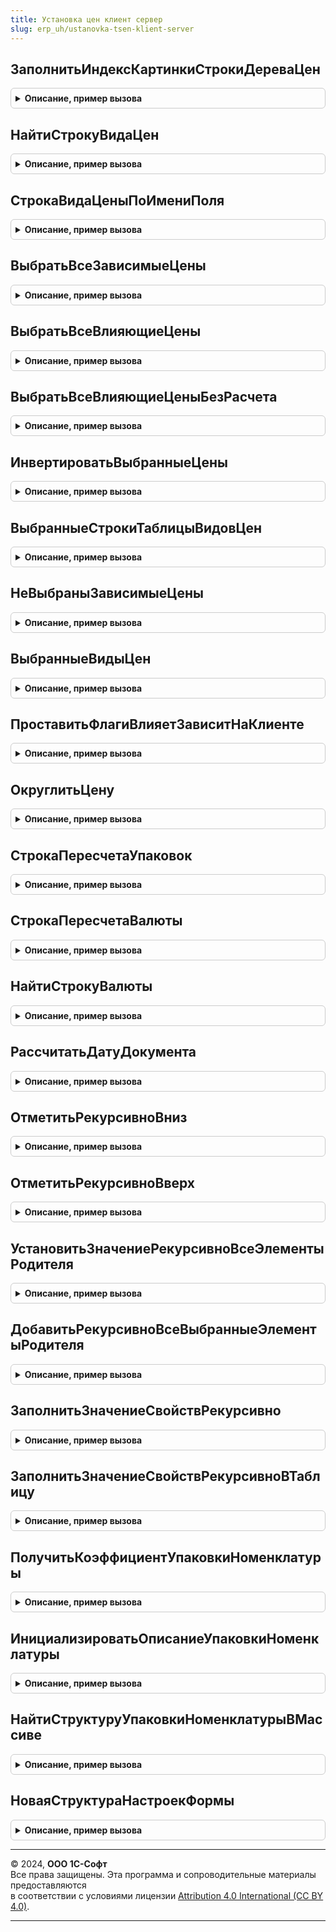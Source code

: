 ```yaml
---
title: Установка цен клиент сервер
slug: erp_uh/ustanovka-tsen-klient-server
---
```



## ЗаполнитьИндексКартинкиСтрокиДереваЦен
<details style="margin: 1em 0; padding: 0.5em; border: 1px solid #ccc; border-radius: 6px;">

<summary style="font-weight: bold; cursor: pointer;">Описание, пример вызова</summary>

```bsl

// Заполняет индекс картинки у строки дерева цен
//
// Параметры:
//  СтрокаДереваЦен - ДанныеФормыКоллекцияЭлементовДерева,СтрокаДереваЗначений - элемент дерева значений.
//
Процедура ЗаполнитьИндексКартинкиСтрокиДереваЦен(СтрокаДереваЦен) Экспорт
```

Пример вызова
```bsl
УстановкаЦенКлиентСервер.ЗаполнитьИндексКартинкиСтрокиДереваЦен(СтрокаДереваЦен) 
```
</details>

## НайтиСтрокуВидаЦен
<details style="margin: 1em 0; padding: 0.5em; border: 1px solid #ccc; border-radius: 6px;">

<summary style="font-weight: bold; cursor: pointer;">Описание, пример вызова</summary>

```bsl

// Осуществляет поиск строки с определенным видом цен в таблице
//
// Параметры:
//  ВыбранныеЦены - ДанныеФормыКоллекция - Таблица, в которой осуществляется поиск
//  ВидЦены - СправочникСсылка.ВидыЦен - Ссылка на вид цен, который необходимо найти.
//
// Возвращаемое значение:
//  ДанныеФормыЭлементКоллекции - найденный вид цен, содержит:
//  * Ссылка - СправочникСсылка.ВидыЦен
//
Функция НайтиСтрокуВидаЦен(ВыбранныеЦены, ВидЦены) Экспорт
```

Пример вызова
```bsl
Результат = УстановкаЦенКлиентСервер.НайтиСтрокуВидаЦен(ВыбранныеЦены, ВидЦены) 
```
</details>

## СтрокаВидаЦеныПоИмениПоля
<details style="margin: 1em 0; padding: 0.5em; border: 1px solid #ccc; border-radius: 6px;">

<summary style="font-weight: bold; cursor: pointer;">Описание, пример вызова</summary>

```bsl

// Осуществляет поиск строки с определенным видом цен в таблице по имени измененного поля.
//
// Параметры:
//  ВыбранныеЦены - ДанныеФормыКоллекция - Таблица, в которой осуществляется поиск
//  ИзмененноеПоле - Строка - Имя поля.
//
// Возвращаемое значение:
//  ДанныеФормыЭлементКоллекции - найденный вид цен.
//
Функция СтрокаВидаЦеныПоИмениПоля(ВыбранныеЦены, Знач ИзмененноеПоле) Экспорт
```

Пример вызова
```bsl
Результат = УстановкаЦенКлиентСервер.СтрокаВидаЦеныПоИмениПоля(ВыбранныеЦены, ИзмененноеПоле) 
```
</details>

## ВыбратьВсеЗависимыеЦены
<details style="margin: 1em 0; padding: 0.5em; border: 1px solid #ccc; border-radius: 6px;">

<summary style="font-weight: bold; cursor: pointer;">Описание, пример вызова</summary>

```bsl

// Помечает все зависимые цены в таблице
//
// Параметры:
//  Форма - ФормаКлиентскогоПриложения
//
Процедура ВыбратьВсеЗависимыеЦены(Форма) Экспорт
```

Пример вызова
```bsl
УстановкаЦенКлиентСервер.ВыбратьВсеЗависимыеЦены(Форма) 
```
</details>

## ВыбратьВсеВлияющиеЦены
<details style="margin: 1em 0; padding: 0.5em; border: 1px solid #ccc; border-radius: 6px;">

<summary style="font-weight: bold; cursor: pointer;">Описание, пример вызова</summary>

```bsl

// Помечает все влияющие цены в таблице
//
// Параметры:
//  Форма - ФормаКлиентскогоПриложения
//
Процедура ВыбратьВсеВлияющиеЦены(Форма) Экспорт
```

Пример вызова
```bsl
УстановкаЦенКлиентСервер.ВыбратьВсеВлияющиеЦены(Форма) 
```
</details>

## ВыбратьВсеВлияющиеЦеныБезРасчета
<details style="margin: 1em 0; padding: 0.5em; border: 1px solid #ccc; border-radius: 6px;">

<summary style="font-weight: bold; cursor: pointer;">Описание, пример вызова</summary>

```bsl

// Помечает все влияющие цены в таблице без признака необходимости расчета
//
// Параметры:
//  Форма - ФормаКлиентскогоПриложения
//
Процедура ВыбратьВсеВлияющиеЦеныБезРасчета(Форма) Экспорт
```

Пример вызова
```bsl
УстановкаЦенКлиентСервер.ВыбратьВсеВлияющиеЦеныБезРасчета(Форма) 
```
</details>

## ИнвертироватьВыбранныеЦены
<details style="margin: 1em 0; padding: 0.5em; border: 1px solid #ccc; border-radius: 6px;">

<summary style="font-weight: bold; cursor: pointer;">Описание, пример вызова</summary>

```bsl

// Инвертирует пометку выбранных цен в таблице
//
// Параметры:
//  Форма - ФормаКлиентскогоПриложения
//
Процедура ИнвертироватьВыбранныеЦены(Форма) Экспорт
```

Пример вызова
```bsl
УстановкаЦенКлиентСервер.ИнвертироватьВыбранныеЦены(Форма) 
```
</details>

## ВыбранныеСтрокиТаблицыВидовЦен
<details style="margin: 1em 0; padding: 0.5em; border: 1px solid #ccc; border-radius: 6px;">

<summary style="font-weight: bold; cursor: pointer;">Описание, пример вызова</summary>

```bsl

// Возвращает выбранные строки видов цен
//
// Параметры:
//  Форма - см. УстановкаЦенСервер.ПостроитьДеревоЦен.Форма
//  ВыбиратьВлияющие - Булево - определяет включать ли в массив влияющие цены.
//
// Возвращаемое значение:
//  Массив из ДанныеФормыЭлементКоллекции - Выбранные строки видов цен
//
Функция ВыбранныеСтрокиТаблицыВидовЦен(Форма, ВыбиратьВлияющие = Ложь) Экспорт
```

Пример вызова
```bsl
Результат = УстановкаЦенКлиентСервер.ВыбранныеСтрокиТаблицыВидовЦен(Форма, ВыбиратьВлияющие);
```
</details>

## НеВыбраныЗависимыеЦены
<details style="margin: 1em 0; padding: 0.5em; border: 1px solid #ccc; border-radius: 6px;">

<summary style="font-weight: bold; cursor: pointer;">Описание, пример вызова</summary>

```bsl

// Проверяет выбранность всех зависимых видов цен
//
// Параметры:
//  Форма - см. УстановкаЦенСервер.ПостроитьДеревоЦен.Форма
//
// Возвращаемое значение:
//  Булево - Истина, если в форме обнаружены невыбранные зависимые цены.
//
Функция НеВыбраныЗависимыеЦены(Форма) Экспорт
```

Пример вызова
```bsl
Результат = УстановкаЦенКлиентСервер.НеВыбраныЗависимыеЦены(Форма) 
```
</details>

## ВыбранныеВидыЦен
<details style="margin: 1em 0; padding: 0.5em; border: 1px solid #ccc; border-radius: 6px;">

<summary style="font-weight: bold; cursor: pointer;">Описание, пример вызова</summary>

```bsl

// Возвращает массив ссылок на выбранные пользователем виды цен
//
// Параметры:
//  Форма - см. УстановкаЦенСервер.ПостроитьДеревоЦен.Форма
//  ДляРедактирования - Булево - Признак редактирования
//
// Возвращаемое значение:
//  Массив из СправочникСсылка.ВидыЦен, СправочникСсылка.ВидыЦенПоставщиков - Массив ссылок на выбранные пользователем виды цен.
//
Функция ВыбранныеВидыЦен(Форма, ДляРедактирования = Ложь) Экспорт
```

Пример вызова
```bsl
Результат = УстановкаЦенКлиентСервер.ВыбранныеВидыЦен(Форма, ДляРедактирования);
```
</details>

## ПроставитьФлагиВлияетЗависитНаКлиенте
<details style="margin: 1em 0; padding: 0.5em; border: 1px solid #ccc; border-radius: 6px;">

<summary style="font-weight: bold; cursor: pointer;">Описание, пример вызова</summary>

```bsl

// Заполняет флаги Влияет и Зависит в таблице выбранных цен
//
// Параметры:
//  Форма - см. УстановкаЦенСервер.ПостроитьДеревоЦен.Форма
//
Процедура ПроставитьФлагиВлияетЗависитНаКлиенте(Форма) Экспорт
```

Пример вызова
```bsl
УстановкаЦенКлиентСервер.ПроставитьФлагиВлияетЗависитНаКлиенте(Форма) 
```
</details>

## ОкруглитьЦену
<details style="margin: 1em 0; padding: 0.5em; border: 1px solid #ccc; border-radius: 6px;">

<summary style="font-weight: bold; cursor: pointer;">Описание, пример вызова</summary>

```bsl

// Осуществляет округление цены в соответствии с правилами округления для вида цен
//
// Параметры:
//  ЗначениеЦены - Число - значение цены, которое необходимо округлить
//  СтрокаСправочникаВидовЦен - СтрокаТаблицыЗначений - вид цены, в соответствии с которым необходимо округлить цену.
//
// Возвращаемое значение:
//  Число - Округленное значение цены.
//
Функция ОкруглитьЦену(ЗначениеЦены, СтрокаСправочникаВидовЦен) Экспорт
```

Пример вызова
```bsl
Результат = УстановкаЦенКлиентСервер.ОкруглитьЦену(ЗначениеЦены, СтрокаСправочникаВидовЦен) 
```
</details>

## СтрокаПересчетаУпаковок
<details style="margin: 1em 0; padding: 0.5em; border: 1px solid #ccc; border-radius: 6px;">

<summary style="font-weight: bold; cursor: pointer;">Описание, пример вызова</summary>

```bsl

// Возвращает строку кода на языке 1С: Предприятия для пересчета цен из упаковки в упаковку.
//
// Параметры:
//  СтрокаТаблицыЦен       							- ДанныеФормыЭлементКоллекции - строка таблицы
//  ВидЦеныИсточник   						    	- ДанныеФормыЭлементКоллекции - вид цен, из которого необходимо пересчитать
//  ВидЦеныНазначение  						    	- ДанныеФормыЭлементКоллекции - вид цен, в который необходимо пересчитать
//  СоответствиеКоэффициентовУпаковокНоменклатуры  	- Соответствие - ключ - <УИД номенклатуры> + <УИД упаковки>, значение - коэффициент пары номенклатуры и упаковки.
//
// Возвращаемое значение:
//  Строка - выражение для пересчета цены из упаковки в упаковку.
//
Функция СтрокаПересчетаУпаковок(СтрокаТаблицыЦен, Экспорт
```

Пример вызова
```bsl
Результат = УстановкаЦенКлиентСервер.СтрокаПересчетаУпаковок(СтрокаТаблицыЦен, );
```
</details>

## СтрокаПересчетаВалюты
<details style="margin: 1em 0; padding: 0.5em; border: 1px solid #ccc; border-radius: 6px;">

<summary style="font-weight: bold; cursor: pointer;">Описание, пример вызова</summary>

```bsl

// Возвращает строку для пересчета цен из валюты в валюту
//
// Параметры:
//  ВалютаИсточник - СправочникСсылка.Валюты - валюта, из которой необходимо пересчитать
//  ВалютаНазначение - СправочникСсылка.Валюты - валюта, в которую необходимо пересчитать.
//  СоответствиеВалют - Соответствие - Соответствие курсов валют.
//
// Возвращаемое значение:
//  Строка - выражение для пересчета цены из валюты в валюту.
//
Функция СтрокаПересчетаВалюты(ВалютаИсточник, ВалютаНазначение, СоответствиеВалют) Экспорт
```

Пример вызова
```bsl
Результат = УстановкаЦенКлиентСервер.СтрокаПересчетаВалюты(ВалютаИсточник, ВалютаНазначение, СоответствиеВалют) 
```
</details>

## НайтиСтрокуВалюты
<details style="margin: 1em 0; padding: 0.5em; border: 1px solid #ccc; border-radius: 6px;">

<summary style="font-weight: bold; cursor: pointer;">Описание, пример вызова</summary>

```bsl

// Осуществляет поиск курса валюты в таблице курсов валют
//
// Параметры:
//  СоответствиеВалют - Соответствие - курсы валют
//  Валюта - СправочникСсылка.Валюты - ссылка на валюту, курсы которой необходимо получить.
//
// Возвращаемое значение:
//  СтрокаТаблицыЗначений - если курс найден, Неопределено в противном случае.
//
Функция НайтиСтрокуВалюты(СоответствиеВалют, Валюта) Экспорт
```

Пример вызова
```bsl
Результат = УстановкаЦенКлиентСервер.НайтиСтрокуВалюты(СоответствиеВалют, Валюта) 
```
</details>

## РассчитатьДатуДокумента
<details style="margin: 1em 0; padding: 0.5em; border: 1px solid #ccc; border-radius: 6px;">

<summary style="font-weight: bold; cursor: pointer;">Описание, пример вызова</summary>

```bsl

// Рассчитывает дату документа по дате и номеру в пределах дня
//
// Параметры:
//  ДатаДокумента - Дата
//  НомерВПределахДня - Число
//
// Возвращаемое значение:
//  Дата - Рассчитанная дата документа.
//
Функция РассчитатьДатуДокумента(ДатаДокумента, НомерВПределахДня) Экспорт
```

Пример вызова
```bsl
Результат = УстановкаЦенКлиентСервер.РассчитатьДатуДокумента(ДатаДокумента, НомерВПределахДня) 
```
</details>

## ОтметитьРекурсивноВниз
<details style="margin: 1em 0; padding: 0.5em; border: 1px solid #ccc; border-radius: 6px;">

<summary style="font-weight: bold; cursor: pointer;">Описание, пример вызова</summary>

```bsl

// Отметить рекурсивно вниз
//
// Параметры:
//  Родитель - СтрокаДереваЗначений - Строка родитель.
//
Процедура ОтметитьРекурсивноВниз(Родитель) Экспорт
```

Пример вызова
```bsl
УстановкаЦенКлиентСервер.ОтметитьРекурсивноВниз(Родитель) 
```
</details>

## ОтметитьРекурсивноВверх
<details style="margin: 1em 0; padding: 0.5em; border: 1px solid #ccc; border-radius: 6px;">

<summary style="font-weight: bold; cursor: pointer;">Описание, пример вызова</summary>

```bsl

// Отметить рекурсивно вверх
//
// Параметры:
//  СтрокаДерева - СтрокаДереваЗначений - Строка дерева.
//
Процедура ОтметитьРекурсивноВверх(СтрокаДерева) Экспорт
```

Пример вызова
```bsl
УстановкаЦенКлиентСервер.ОтметитьРекурсивноВверх(СтрокаДерева) 
```
</details>

## УстановитьЗначениеРекурсивноВсеЭлементыРодителя
<details style="margin: 1em 0; padding: 0.5em; border: 1px solid #ccc; border-radius: 6px;">

<summary style="font-weight: bold; cursor: pointer;">Описание, пример вызова</summary>

```bsl

// Отметить рекурсивно все элементы родителя
//
// Параметры:
//  Родитель - СтрокаДереваЗначений - Строка дерева.
//  Вкл - Булево - Устанавливаемое значение.
//
Процедура УстановитьЗначениеРекурсивноВсеЭлементыРодителя(Родитель, Вкл) Экспорт
```

Пример вызова
```bsl
УстановкаЦенКлиентСервер.УстановитьЗначениеРекурсивноВсеЭлементыРодителя(Родитель, Вкл) 
```
</details>

## ДобавитьРекурсивноВсеВыбранныеЭлементыРодителя
<details style="margin: 1em 0; padding: 0.5em; border: 1px solid #ccc; border-radius: 6px;">

<summary style="font-weight: bold; cursor: pointer;">Описание, пример вызова</summary>

```bsl

// Добавить рекурсивно все элементы родителя
//
// Параметры:
//  Родитель - СтрокаДереваЗначений - Строка дерева.
//  ТаблицаВидовЦен - ТаблицаЗначений - Данные по видам цен.
//
Процедура ДобавитьРекурсивноВсеВыбранныеЭлементыРодителя(Родитель, ТаблицаВидовЦен) Экспорт
```

Пример вызова
```bsl
УстановкаЦенКлиентСервер.ДобавитьРекурсивноВсеВыбранныеЭлементыРодителя(Родитель, ТаблицаВидовЦен) 
```
</details>

## ЗаполнитьЗначениеСвойствРекурсивно
<details style="margin: 1em 0; padding: 0.5em; border: 1px solid #ccc; border-radius: 6px;">

<summary style="font-weight: bold; cursor: pointer;">Описание, пример вызова</summary>

```bsl


// Заполнить рекурсивно все элементы родителя
//
// Параметры:
//  Родитель - СтрокаДереваЗначений - Строка дерева.
//  ТаблицаВидовЦен - ТаблицаЗначений - Данные по видам цен.
//
Процедура ЗаполнитьЗначениеСвойствРекурсивно(Родитель, ТаблицаВидовЦен) Экспорт
```

Пример вызова
```bsl
УстановкаЦенКлиентСервер.ЗаполнитьЗначениеСвойствРекурсивно(Родитель, ТаблицаВидовЦен) 
```
</details>

## ЗаполнитьЗначениеСвойствРекурсивноВТаблицу
<details style="margin: 1em 0; padding: 0.5em; border: 1px solid #ccc; border-radius: 6px;">

<summary style="font-weight: bold; cursor: pointer;">Описание, пример вызова</summary>

```bsl

// Запонить значение свойств рекурсивно
//
// Параметры:
// 	Родитель - ДанныеФормыЭлементДерева
// 	ТаблицаВидовЦен - ТаблицаЗначений
Процедура ЗаполнитьЗначениеСвойствРекурсивноВТаблицу(Родитель, ТаблицаВидовЦен) Экспорт
```

Пример вызова
```bsl
УстановкаЦенКлиентСервер.ЗаполнитьЗначениеСвойствРекурсивноВТаблицу(Родитель, ТаблицаВидовЦен) 
```
</details>

## ПолучитьКоэффициентУпаковкиНоменклатуры
<details style="margin: 1em 0; padding: 0.5em; border: 1px solid #ccc; border-radius: 6px;">

<summary style="font-weight: bold; cursor: pointer;">Описание, пример вызова</summary>

```bsl

// Функция - Получить коэффициент упаковки номенклатуры
//
// Параметры:
//  СоответствиеКоэффициентов	 - 	Соответствие 					- ключ - <УИД номенклатуры> + <УИД упаковки>, значение - коэффициент пары номенклатуры и упаковки
//  Номенклатура	 - 	СправочникСсылка.Номенклатура 				- номенклатура, по которой будет производиться поиск
//  Упаковка		 - 	СправочникСсылка.УпаковкиЕдиницыИзмерения 	- упаковка/единица измерения по которой будет производиться поиск.
//
// Возвращаемое значение:
//  Число, Неопределено - Коэффициент упаковки относительно номенклатуры; Неопределено - если пара "Номенклатура +
//  Упаковка" не найдена.
//
Функция ПолучитьКоэффициентУпаковкиНоменклатуры(СоответствиеКоэффициентов, Номенклатура, Упаковка) Экспорт
```

Пример вызова
```bsl
Результат = УстановкаЦенКлиентСервер.ПолучитьКоэффициентУпаковкиНоменклатуры(СоответствиеКоэффициентов, Номенклатура, Упаковка) 
```
</details>

## ИнициализироватьОписаниеУпаковкиНоменклатуры
<details style="margin: 1em 0; padding: 0.5em; border: 1px solid #ccc; border-radius: 6px;">

<summary style="font-weight: bold; cursor: pointer;">Описание, пример вызова</summary>

```bsl

// Функция - Получить структуру упаковок номенклатуры
//
// Возвращаемое значение:
//  Структура - структура с ключами Номенклатура и Упаковка.
//
Функция ИнициализироватьОписаниеУпаковкиНоменклатуры() Экспорт
```

Пример вызова
```bsl
Результат = УстановкаЦенКлиентСервер.ИнициализироватьОписаниеУпаковкиНоменклатуры() 
```
</details>

## НайтиСтруктуруУпаковкиНоменклатурыВМассиве
<details style="margin: 1em 0; padding: 0.5em; border: 1px solid #ccc; border-radius: 6px;">

<summary style="font-weight: bold; cursor: pointer;">Описание, пример вызова</summary>

```bsl

// Функция - Найти структуру упаковки номенклатуры в массиве
//
// Параметры:
//  МассивСтруктур	 - 	Массив 										- Массив структур с ключами Номенклатура и Упаковка
//  Номенклатура	 - 	СправочникСсылка.Номенклатура 				- номенклатура, по которой будет производиться поиск
//  Упаковка		 - 	СправочникСсылка.УпаковкиЕдиницыИзмерения 	- упаковка/единица измерения по которой будет производиться поиск.
//
// Возвращаемое значение:
//  Структура, Неопределено - найденная структура или Неопределено, если ничего не найдено.
//
Функция НайтиСтруктуруУпаковкиНоменклатурыВМассиве(МассивСтруктур, Номенклатура, Упаковка) Экспорт
```

Пример вызова
```bsl
Результат = УстановкаЦенКлиентСервер.НайтиСтруктуруУпаковкиНоменклатурыВМассиве(МассивСтруктур, Номенклатура, Упаковка) 
```
</details>

## НоваяСтруктураНастроекФормы
<details style="margin: 1em 0; padding: 0.5em; border: 1px solid #ccc; border-radius: 6px;">

<summary style="font-weight: bold; cursor: pointer;">Описание, пример вызова</summary>

```bsl

// Новая структура настроек формы.
//
// Возвращаемое значение:
//  Структура -Новая структура настроек формы:
// * ДатаДействующихЦен - Дата -
// * ПоказыватьПроцентНаценки - Булево -
// * ПоказыватьИзменениеЦены - Булево -
// * ПоказыватьДействующиеЦены - Булево -
// * ПоказыватьФормулы - Булево -
// * ПоказыватьВалюту - Булево -
// * ПоказыватьЕдиницыИзмерения - Булево -
// * ПоказыватьПанельБыстрогоРедактирования - Булево -
// * ВариантНеобходимостиУстановкиЦены - Число -
// * УстановленыНастройкиОтбора - Булево -
// * ОтображатьВлияющиеЦены - Булево -
// * ИспользоватьОднуКолонкуДляКлючаЦен - Булево -
// * ЗафиксироватьКолонкуНоменклатуры - Булево -
// * ВидНоменклатуры - СправочникСсылка.ВидыНоменклатуры -
// * ВариантНавигации - Строка -
// * ВариантГруппировки - Строка -
// * ВидНастройки - Строка -
// * ТаблицаПараметровОтбора - ТаблицаЗначений -
// * ВыбранныеЦены - см. УстановкаЦенКлиентСервер.ВыбранныеВидыЦен
// * ВыбранныеЦеныТаблица - См. УстановкаЦенСервер.ВыбранныеВидыЦенВТаблицу
// * НастройкиКомпоновщика - НастройкиКомпоновкиДанных -
// * НастройкиКомпоновщикаКолонок - НастройкиКомпоновкиДанных -
// * НастройкиКомпоновщикаКолонок - Строка -
Функция НоваяСтруктураНастроекФормы() Экспорт
```

Пример вызова
```bsl
Результат = УстановкаЦенКлиентСервер.НоваяСтруктураНастроекФормы() 
```
</details>

---

© 2024, **ООО 1С-Софт**  
Все права защищены. Эта программа и сопроводительные материалы предоставляются  
в соответствии с условиями лицензии [Attribution 4.0 International (CC BY 4.0)](https://creativecommons.org/licenses/by/4.0/legalcode).

---
